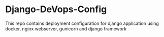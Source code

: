 # Django-DeVops-Config
This repo contains deployment configuration for django application using docker, nginx webserver, gunicorn and django framework
